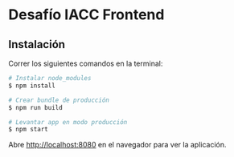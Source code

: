 # Desafío IACC Frontend

## Instalación

Correr los siguientes comandos en la terminal:

```bash
# Instalar node_modules
$ npm install

# Crear bundle de producción
$ npm run build

# Levantar app en modo producción
$ npm start
```

Abre [http://localhost:8080](http://localhost:8080) en el navegador para ver la aplicación.
